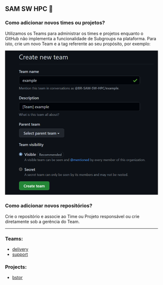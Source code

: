 ## SAM SW HPC 👋

### Como adicionar novos times ou projetos?
Utilizamos os Teams para administrar os times e projetos enquanto o GitHub não implementa a funcionalidade de Subgroups na plataforma. Para isto, crie um novo Team e a tag referente ao seu propósito, por exemplo:

![Add Team](images/team.PNG)

### Como adicionar novos repositórios?
Crie o repositório e associe ao Time ou Projeto responsável ou crie diretamente sob a gerência do Team.

---

### Teams:
- [delivery](https://github.com/orgs/BR-SAM-SW-HPC/teams/delivery)
- [support](https://github.com/orgs/BR-SAM-SW-HPC/teams/support)

### Projects:
- [bstor](https://github.com/orgs/BR-SAM-SW-HPC/teams/bstor)

